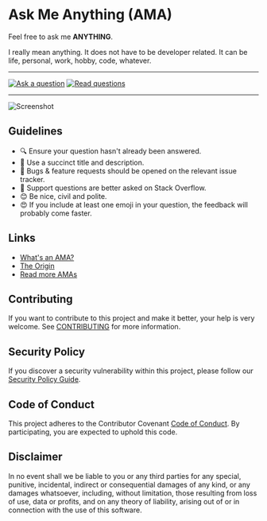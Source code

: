 # Ask Me Anything (AMA)

Feel free to ask me **ANYTHING**.

I really mean anything. It does not have to be developer related. It can be life,
personal, work, hobby, code, whatever.

---

[![Ask a question](https://img.shields.io/badge/💬-Ask%20a%20question-f27e63?style=for-the-badge)](../../issues/new)
[![Read questions](https://img.shields.io/badge/📬-Read%20Questions-0476d9?style=for-the-badge)](../../issues?utf8=✓&q=is%3Aissue+is%3Aclosed+label%3AAnswered+sort%3Aupdated-desc)

---

![Screenshot](/assets/screenshot.png)

## Guidelines

- :mag: Ensure your question hasn't already been answered.
- :page_facing_up: Use a succinct title and description.
- :bug: Bugs & feature requests should be opened on the relevant issue tracker.
- :signal_strength: Support questions are better asked on Stack Overflow.
- :blush: Be nice, civil and polite.
- :heart_eyes: If you include at least one emoji in your question, the feedback
  will probably come faster.

## Links

- [What's an AMA?](https://en.wikipedia.org/wiki//r/IAmA)
- [The Origin](https://www.reddit.com/r/IAmA)
- [Read more AMAs](https://github.com/sindresorhus/amas)

## Contributing

If you want to contribute to this project and make it better, your help is very
welcome. See [CONTRIBUTING](.github/CONTRIBUTING.md) for more information.

## Security Policy

If you discover a security vulnerability within this project, please follow our
[Security Policy Guide](.github/SECURITY.md).

## Code of Conduct

This project adheres to the Contributor Covenant [Code of Conduct](.github/CODE_OF_CONDUCT.md).
By participating, you are expected to uphold this code.

## Disclaimer

In no event shall we be liable to you or any third parties for any special,
punitive, incidental, indirect or consequential damages of any kind, or any
damages whatsoever, including, without limitation, those resulting from loss of
use, data or profits, and on any theory of liability, arising out of or in
connection with the use of this software.
